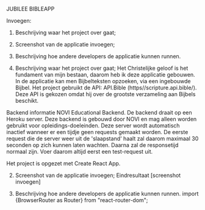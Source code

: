 JUBILEE BIBLEAPP

Invoegen:
1. Beschrijving waar het project over gaat;
2. Screenshot van de applicatie invoegen;
3. Beschrijving hoe andere developers de applicatie kunnen runnen.

1. Beschrijving waar het project over gaat;
   Het Christelijke geloof is het fundament van mijn bestaan, daarom heb ik deze applicatie gebouwen. In de applicatie kan men Bijbelteksten opzoeken, via een ingebouwde Bijbel.
   Het project gebruikt de API: API.Bible (https//scripture.api.bible/). Deze API is gekozen omdat hij over de grootste verzameling aan Bijbels beschikt.

Backend informatie
NOVI Educational Backend. De backend draait op een Heroku server. Deze backend is gebouwd door NOVI en mag alleen worden gebruikt voor opleidings-doeleinden. Deze server wordt automatisch inactief wanneer er een tijdje geen requests gemaakt worden. De eerste request die de server weer uit de 'slaapstand' haalt zal daarom maximaal 30 seconden op zich kunnen laten wachten. Daarna zal de responsetijd normaal zijn. Voer daarom altijd eerst een test-request uit.

Het project is opgezet met Create React App.

2. Screenshot van de applicatie invoegen;
   Eindresultaat
   [screenshot invoegen]

3. Beschrijving hoe andere developers de applicatie kunnen runnen.
   import {BrowserRouter as Router} from "react-router-dom";